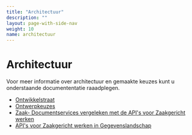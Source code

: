 ```yaml
---
title: "Architectuur"
description: ""
layout: page-with-side-nav
weight: 10
name: architectuur
---
```


# Architectuur

Voor meer informatie over architectuur en gemaakte keuzes kunt u onderstaande documententatie
raaadplegen.

- [Ontwikkelstraat](../themas/achtergronddocumentatie/ontwikkelstraat)
- [Ontwerpkeuzes](../themas/achtergronddocumentatie/ontwerpkeuzes)
- [Zaak- Documentservices vergeleken met de API's voor Zaakgericht werken](../themas/achtergronddocumentatie/zds-en-zgw-apis)
- [API's voor Zaakgericht werken in Gegevenslandschap](zgw-in-gegevenslandschap)
